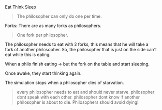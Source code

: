 

Eat
Think
Sleep
>The philosopher can only do one per time.

Forks: There are as many forks as philosophers.
>One fork per philosopher.

The philosopher needs to eat with 2 forks, this means that he will take a fork of another philosopher. So, the philosopher that is just on the side can't eat while this is eating.

When a philo finish eating -> but the fork on the table and start sleeping.

Once awake, they start thinking again.

The simulation stops when a philosopher dies of starvation.

>every philosopher needs to eat and should never starve.
>philosopher dont speak with each other.
>philosopher dont know if another philosopher is about to die.
>Philosophers should avoid dying!